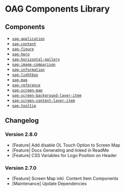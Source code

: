# OAG Components Library

## Components

- [`oag-application`](./docs/components/oag-application/readme.md)
- [`oag-content`](./docs/components/oag-content/readme.md)
- [`oag-figure`](./docs/components/oag-figure/readme.md)
- [`oag-hero`](./docs/components/oag-hero/readme.md)
- [`oag-horizontal-gallery`](./docs/components/oag-horizontal-gallery/readme.md)
- [`oag-image-comparison`](./docs/components/oag-image-comparison/readme.md)
- [`oag-information`](./docs/components/oag-information/readme.md)
- [`oag-lightbox`](./docs/components/oag-lightbox/readme.md)
- [`oag-map`](./docs/components/oag-map/readme.md)
- [`oag-reference`](./docs/components/oag-reference/readme.md)
- [`oag-screen-map`](./docs/components/oag-screen-map/readme.md)
- [`oag-screen-background-layer-item`](./docs/components/oag-screen-background-layer-item/readme.md)
- [`oag-screen-content-layer-item`](./docs/components/oag-screen-content-layer-item/readme.md)
- [`oag-tooltip`](./docs/components/oag-tooltip/readme.md)

## Changelog

### Version 2.8.0

- [Feature] Add disable OL Touch Option to Screen Map
- [Feature] Docs Generating and linked in ReadMe
- [Feature] CSS Variables for Logo Position on Header

### Version 2.7.0

- [Feature] Screen Map inkl. Content Item Components
- [Maintenance] Update Dependencies
